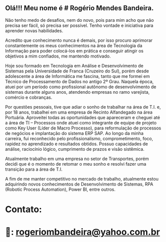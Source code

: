 ## Olá!!! Meu nome é # Rogério Mendes Bandeira.

Não tenho medo de desafios, nem do novo, pois para mim acho que não precisa ser fácil, só precisa ser possível. Tenho vontade e iniciativa para aprender novas habilidades.

Acredito que conhecimento nunca é demais, por isso procuro aprimorar constantemente os meus conhecimentos na área de Tecnologia da Informação para poder colocá-los em prática e conseguir atingir os objetivos a mim confiados, me mantendo motivado.

Hoje sou formado em Tecnologia em Análise e Desenvolvimento de Sistemas pela Universidade de Franca (Cruzeiro do Sul), porém desde adolescente a área de Informática me fascina, tanto que me formei em Técnico de Processamento de Dados no antigo 2º Grau. Naquela época, atuei por um período como profissional autônomo de desenvolvimento de sistemas durante alguns anos, atendendo empresas no ramo varejista, comércio e cobranças.

Por questões pessoais, tive que adiar o sonho de trabalhar na área de T.I. e, por 18 anos, trabalhei em uma empresa de Recinto Alfandegado na área Portuária. Aproveitei todas as oportunidades que apareceram e cheguei até a área de TI – Processos onde atuei como integrante de equipe de projeto como Key User (Líder de Macro Processo), para reformulação de processos de negócios e implantação do sistema ERP SAP. Ao longo da minha carreira, fui reconhecido pelo profissionalismo, comprometimento, foco, rapidez no aprendizado e resultados obtidos. Possuo capacidades de análise, raciocínio lógico, cumprimento de prazos e visão sistêmica.

Atualmente trabalho em uma empresa no setor de Transportes, porém decidi que é o momento de retomar o meu sonho e resolvi fazer uma transição para a área de T.I.  

A fim de me manter competitivo no mercado de trabalho, atualmente estou adquirindo novos conhecimentos de Desenvolvimento de Sistemas, RPA (Robotic Process Automation), Power BI, entre outros.

# Contato:
# 📩: rogeriombandeira@yahoo.com.br
